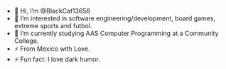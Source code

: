 - 👋 Hi, I’m @BlackCat13656
- 👀 I’m interested in software engineering/development, board games, extreme sports and futbol.  
- 🌱 I’m currently studying AAS Computer Programming at a Community College.
- ⚡ From Mexico with Love.
- ⚡ Fun fact: I love dark humor. 

<!---
BlackCat13656/BlackCat13656 is a ✨ special ✨ repository because its `README.md` (this file) appears on your GitHub profile.
You can click the Preview link to take a look at your changes.
--->
